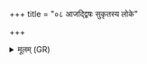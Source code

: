 +++
title = "०८ आजद्द्विषः सुकृतस्य लोके"

+++
<details><summary>मूलम् (GR)</summary>

आजद्द्विषः सुकृतस्य लोके  
तृतीये नाके अधि रोचने दिवः ।  
मृत्योः पदं योपयन्तो न्व् एत  
पश्चा निकृत्य मृत्युं पदयोपनेन ॥
</details>